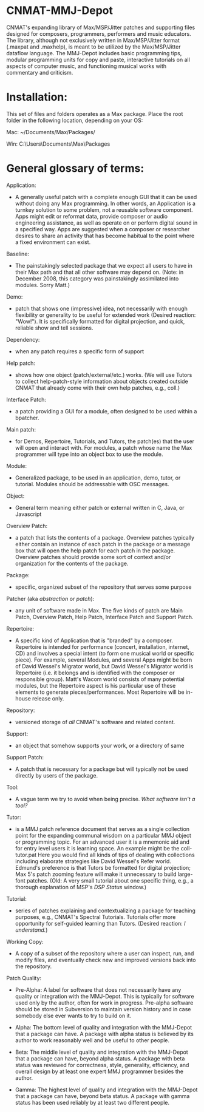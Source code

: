 CNMAT-MMJ-Depot
===============

CNMAT's expanding library of Max/MSP/Jitter patches and supporting files designed for composers, programmers, performers and music educators. The library, although not exclusively written in Max/MSP/Jitter format (.maxpat and .maxhelp), is meant to be utilized by the Max/MSP/Jitter dataflow language.  The MMJ-Depot includes basic programming tips, modular programming units for copy and paste, interactive tutorials on all aspects of computer music, and functioning musical works with commentary and criticism. 

Installation:
===============

This set of files and folders operates as a Max package. Place the root folder in the following location, depending on your OS:

Mac: ~/Documents/Max/Packages/

Win: C:\Users<your username>\Documents\Max\Packages

General glossary of terms:
===============

Application: 

* A generally useful patch with a complete enough GUI that it can be used without doing any Max programming.  In other words, an Application is a turnkey solution to some problem, not a reusable software component.   Apps might edit or reformat data, provide composer or audio engineering assistance, as well as operate on or perform digital sound in a specified way.  Apps are suggested when a composer or researcher desires to share an activity that has become habitual to the point where a fixed environment can exist.

Baseline: 

* The painstakingly selected package that we expect all users to have in their Max path and that all other software may depend on. (Note: in December 2008, this category was painstakingly assimilated into modules. Sorry Matt.)

Demo: 

* patch that shows one (impressive) idea, not necessarily with enough flexibility or generality to be useful for extended work (Desired reaction: "Wow!").  It is specifically formatted for digital projection, and quick, reliable show and tell sessions.

Dependency: 

* when any patch requires a specific form of support

Help patch: 

* shows how one object (patch/external/etc.) works.  (We will use Tutors to collect help-patch-style information about objects created outside CNMAT that already come with their own help patches, e.g., coll.)

Interface Patch: 

* a patch providing a GUI for a module, often designed to be used within a bpatcher.

Main patch: 

* for Demos, Repertoire, Tutorials, and Tutors, the patch(es) that the user will open and interact with.  For modules, a patch whose name the Max programmer will type into an object box to use the module.

Module: 

* Generalized package, to be used in an application, demo, tutor, or tutorial.  Modules should be addressable with OSC messages.

Object: 

* General term meaning either patch or external written in C, Java, or Javascript

Overview Patch: 

* a patch that lists the contents of a package.  Overview patches typically either contain an instance of each patch in the package or a message box that will open the help patch for each patch in the package.  Overview patches should provide some sort of context and/or organization for the contents of the package.

Package: 

* specific, organized subset of the repository that serves some purpose

Patcher (aka _abstraction_ or _patch_): 

* any unit of software made in Max.  The five kinds of patch are Main Patch, Overview Patch, Help Patch, Interface Patch and Support Patch.

Repertoire: 

* A specific kind of Application that is "branded" by a composer.  Repertoire is intended for performance (concert, installation, internet, CD) and involves a special intent (to form one musical world or specific piece).  For example, several Modules, and several Apps might be born of David Wessel's Migrator world, but David Wessel's Migrator world is Repertoire (i.e. it belongs and is identified with the composer or responsible group).  Matt's Wacom world consists of many potential modules, but the Repertoire aspect is his particular use of these elements to generate pieces/performances.    Most Repertoire will be in-house release only.

Repository: 

* versioned storage of _all_ CNMAT's software and related content.

Support: 

* an object that somehow supports your work, or a directory of same

Support Patch: 

* A patch that is necessary for a package but will typically not be used directly by users of the package.

Tool: 

* A vague term we try to avoid when being precise. _What software isn't a tool?_

Tutor: 

* is a MMJ patch reference document that serves as a single collection point for the expanding communal wisdom on a particular MMJ object or programming topic.  For an advanced user it is a mnemonic aid and for entry level users it is learning space.  An example might be the coll-tutor.pat   Here you would find all kinds of tips of dealing with collections including elaborate strategies like David Wessel's Refer world.  Edmund's preference is that Tutors be formatted for digital projection; Max 5's patch zooming feature will make it unnecessary to build large-font patches.  (Old: A very small tutorial about one specific thing, e.g., a thorough explanation of MSP's _DSP Status_ window.)

Tutorial: 

* series of patches explaining and contextualizing a package for teaching purposes, e.g., CNMAT's Spectral Tutorials. Tutorials offer more opportunity for self-guided learning than Tutors.  (Desired reaction: _I understand._)

Working Copy: 

* A copy of a subset of the repository where a user can inspect, run, and modify files, and eventually check new and improved versions back into the repository.

Patch Quality:

* Pre-Alpha:  A label for software that does not necessarily have any quality or integration with the MMJ-Depot.  This is typically for software used only by the author, often for work in progress.  Pre-alpha software should be stored in Subversion to maintain version history and in case somebody else ever wants to try to build on it.

* Alpha:  The bottom level of quality and integration with the MMJ-Depot that a package can have.  A package with alpha status is believed by its author to work reasonably well and be useful to other people.

* Beta: The middle level of quality and integration with the MMJ-Depot that a package can have, beyond alpha status.  A package with beta status was reviewed for correctness, style, generality, efficiency, and overall design by at least one expert MMJ programmer besides the author.

* Gamma: The highest level of quality and integration with the MMJ-Depot that a package can have, beyond beta status.  A package with gamma status has been used reliably by at least two different people.
